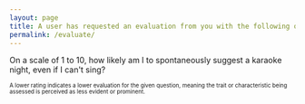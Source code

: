 ```yaml
---
layout: page
title: A user has requested an evaluation from you with the following question
permalink: /evaluate/
---
```

<style>
    .rating {
        display: flex;
        justify-content: space-between; /* Distributes images evenly */
        align-items: center;
        width: 100%;
        padding: 0px; /* Adds padding on both sides */
    }

    .rating img {
        flex-grow: 1; /* Makes images stretch within the container */
        width: 30px;
        max-width: 10%; /* Ensures images don't become too large */
        cursor: pointer;
        margin: 5px;
        opacity: 1.0;
        transition: opacity 0.3s;
    }

    .rating img:hover ~ img {
        opacity: 0.5;
    }

    p.small-description {
        font-size: 0.7em;
    }

    #rating-popup {
        position: fixed;
        top: 50%;
        left: 50%;
        width: 30%;
        transform: translate(-50%, -50%);
        background: #fff;
        padding: 20px;
        border-radius: 8px;
        box-shadow: 0px 0px 10px rgba(0, 0, 0, 0.2);
        z-index: 1000;
    }
</style>

<link rel="preload" href="/media/ratings/rating-small.png" as="image" type="image/png">

<script>
    var hash = "";
    var initiatorId = "";
    var traitId = "";
    var questionId = "";
    var encodedQuestion = "";

    document.addEventListener("DOMContentLoaded", function () {
        hash = new URLSearchParams(window.location.search).get("hash");
        initiatorId = new URLSearchParams(window.location.search).get("initiatorId");
        traitId = new URLSearchParams(window.location.search).get("traitId");
        questionId = new URLSearchParams(window.location.search).get("questionId");
        encodedQuestion = new URLSearchParams(window.location.search).get("encodedQuestion");

        // Decode Base64-encoded question
        if (encodedQuestion) {
            try {
                const decodedQuestion = atob(encodedQuestion);
                document.getElementById("question-text").innerText = decodedQuestion;
            } catch (error) {
                console.error("Error decoding question:", error);
                document.getElementById("question-text").innerText = "Error loading question.";
            }
        }

        // Generate rating buttons (1-10 scale)
        const ratingContainer = document.getElementById("rating-container");
        for (let i = 1; i <= 10; i++) {
            const img = document.createElement("img");
            img.src = `/media/ratings/rating.png`;
            img.alt = `Rating ${i}`;
            img.title = `Rating ${i}`;
            img.onclick = function() { submitRating(i); };
            ratingContainer.appendChild(img);
        }
    });

    // Submit rating function
    function submitRating(rating) {
        const endpointBase = "https://script.google.com/macros/s/AKfycbxm4vkKZMhDO1r-rPZcc_bgd3FcsdxpbZG7Tk3Ukr7-U6EzJMv6Tigic5eIHgVmzV-X/exec";
        const requestUrl = `${endpointBase}?endpoint=evaluate_user&questionId=${questionId}&rating=${rating}&traitId=${traitId}&initiatorId=${initiatorId}&hash=${hash}12&encodedQuestion=${encodedQuestion}`;

        // Create a popup to indicate submission in progress
        const popup = document.createElement("div");
        popup.id = "rating-popup";
        popup.innerText = "Submitting your evaluation...";
        
        document.body.appendChild(popup);

        // Disable all rating buttons to prevent multiple submissions
        document.querySelectorAll(".rating img").forEach(img => img.style.pointerEvents = "none");

        fetch(requestUrl, {
            redirect: "follow",
            method: "POST",
            headers: { "Content-Type": "text/plain" },
            body: JSON.stringify({ rating: rating })
        })
        .then(response => response.json())
        .then(data => {
            if (data.error) {
                throw new Error(data.error);
            }
            popup.innerText = `Your evaluation has been registered. Thank you!`;
            const ratingContainer = document.getElementById("rating-container");
            ratingContainer.innerHTML = ""; // Clear previous rating images

            // Display the selected rating using rating-small.png images
            for (let i = 1; i <= 10; i++) {
                const img = document.createElement("img");
                img.src = "/media/ratings/rating-small.png";
                img.alt = `Rating ${i}`;
                img.style.opacity = i <= rating ? "1" : "0.3"; // Highlight selected rating
                img.style.margin = "5px";
                ratingContainer.appendChild(img);
            }

            // Only disable further interactions after a successful evaluation
            ratingContainer.style.pointerEvents = "none";

            // Show the thank-you message
            const thankYouMessage = document.getElementById("thank-you-message");
            thankYouMessage.innerText = "Thank you for evaluating this user! Your vote has been registered. You can close this window.";
            thankYouMessage.style.display = "block";
        })
        .catch(error => {
            popup.innerText = `An error occurred while submitting your evaluation. Please try again. Error: ${error.message}`;

            // Re-enable rating buttons if an error occurs
            document.querySelectorAll(".rating img").forEach(img => img.style.pointerEvents = "auto");
        })
        .finally(() => {
            // Keep the popup visible for a few seconds, then remove it
            setTimeout(() => {
                document.body.removeChild(popup);
            }, 5000);
        });
    }
</script>

<div>
    <p id="question-text">On a scale of 1 to 10, how likely am I to spontaneously suggest a karaoke night, even if I can't sing?</p>
    <p class="small-description">A lower rating indicates a lower evaluation for the given question, meaning the trait or characteristic being assessed is perceived as less evident or prominent.</p>
    <div class="rating" id="rating-container"></div>
    <p id="thank-you-message" class="small-description" style="display: none; text-align: center; margin-top: 10px;"></p>
</div>
